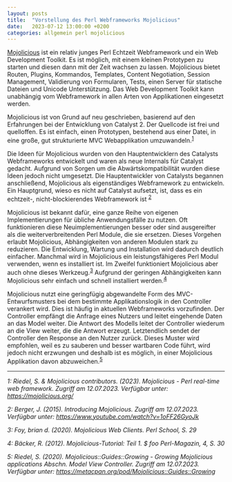 ```yaml
---
layout: posts
title:  "Vorstellung des Perl Webframeworks Mojolicious"
date:   2023-07-12 13:00:00 +0200
categories: allgemein perl mojolicious
---
```


[Mojolicious](https://mojolicious.org/) ist ein relativ junges Perl Echtzeit Webframework und ein Web Development Toolkit. Es ist möglich, mit einem kleinen Prototypen zu starten und diesen dann mit der Zeit wachsen zu lassen. Mojolicious bietet Routen, Plugins, Kommandos, Templates, Content Negotiation, Session Management, Validierung von Formularen, Tests, einen Server für statische Dateien und Unicode Unterstützung. Das Web Development Toolkit kann unabhängig vom Webframework in allen Arten von Applikationen eingesetzt werden. 

Mojolicious ist von Grund auf neu geschrieben, basierend auf den Erfahrungen bei der Entwicklung von Catalyst 2. Der Quellcode ist frei und quelloffen. Es ist einfach, einen Prototypen, bestehend aus einer Datei, in eine große, gut strukturierte MVC Webapplikation umzuwandeln.<sup>[1](#myfootnote1)</sup>

Die Ideen für Mojolicious wurden von den Hauptentwicklern des Catalysts Webframeworks entwickelt und waren als neue Internals für Catalyst gedacht. Aufgrund von Sorgen um die Abwärtskompatibilität wurden diese Ideen jedoch nicht umgesetzt. Die Hauptentwickler von Catalysts begannen anschließend, Mojolicious als eigenständiges Webframework zu entwickeln. Ein Hauptgrund, wieso es nicht auf Catalyst aufsetzt, ist, dass es ein echtzeit-, nicht-blockierendes Webframework ist <sup>[2](#myfootnote2)</sup>

Mojolicious ist bekannt dafür, eine ganze Reihe von eigenen Implementierungen für übliche Anwendungsfälle zu nutzen. Oft funktionieren diese Neuimplementierungen besser oder sind ausgereifter als die weiterverbreitenden Perl Module, die sie ersetzen. Dieses Vorgehen erlaubt Mojolicious, Abhängigkeiten von anderen Modulen stark zu reduzieren. Die Entwicklung, Wartung und Installation wird dadurch deutlich einfacher. Manchmal wird in Mojolicious ein leistungsfähigeres Perl Modul verwenden, wenn es installiert ist. Im Zweifel funktioniert Mojolicious aber auch ohne dieses Werkzeug.<sup>[3](#myfootnote3)</sup> Aufgrund der geringen Abhängigkeiten kann Mojolicious sehr einfach und schnell installiert werden.<sup>[4](#myfootnote4)</sup>

Mojolicious nutzt eine geringfügig abgewandelte Form des MVC-Entwurfsmusters bei dem bestimmte Applikationslogik in den Controller verankert wird. Dies ist häufig in aktuellen Webframeworks vorzufinden. Der Controller empfängt die Anfrage eines Nutzers und leitet eingehende Daten an das Model weiter. Die Antwort des Modells leitet der Controller wiederum an die View weiter, die die Antwort erzeugt. Letztendlich sendet der Controller den Response an den Nutzer zurück. Dieses Muster wird empfohlen, weil es zu sauberen und besser wartbaren Code führt, wird jedoch nicht erzwungen und deshalb ist es möglich, in einer Mojolicious Applikation davon abzuweichen.<sup>[5](#myfootnote5)</sup>

___

*<a name="myfootnote1">1</a>: Riedel, S. & Mojolicious contributors. (2023). Mojolicious - Perl real-time web framework. Zugriff am
12.07.2023. Verfügbar unter: <https://mojolicious.org/>*


*<a name="myfootnote2">2</a>: Berger, J. (2015). Introducing Mojolicious. Zugriff am 12.07.2023. Verfügbar unter: <https://www.youtube.com/watch?v=1oFF26GyoJk>*

*<a name="myfootnote3">3</a>: Foy, brian d. (2020). Mojolicious Web Clients. Perl School, S. 29*

*<a name="myfootnote4">4</a>: Bäcker, R. (2012). Mojolicious-Tutorial: Teil 1. $ foo Perl-Magazin, 4, S. 30*

*<a name="myfootnote5">5</a>: Riedel, S. (2020). Mojolicious::Guides::Growing - Growing Mojolicious applications Abschn. Model View Controller. Zugriff am 12.07.2023.
Verfügbar unter: <https://metacpan.org/pod/Mojolicious::Guides::Growing>*
